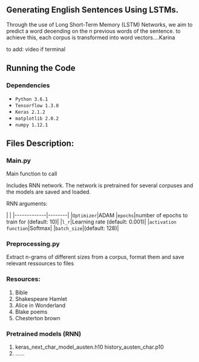 ## Generating English Sentences Using LSTMs.

Through the use of Long Short-Term Memory (LSTM) Networks, we aim to predict a word deoending on the n previous words of the sentence. to achieve this, each corpus is transformed into word vectors....Karina


to add: video if terminal 

## Running the Code

### Dependencies

* `Python 3.6.1`
* `Tensorflow 1.3.0`
* `Keras 2.1.2`
* `matplotlib 2.0.2`
* `numpy 1.12.1`

## Files Description: 

### Main.py 

Main function to call

Includes RNN network. The network is pretrained for several corpuses and the models are saved and loaded.

RNN arguments:


 | |
	|-------------|--------|
	|`Optimizer`|ADAM
	|`epochs`|number of epochs to train for (default: 10)|
	|`l_r`|Learning rate (default: 0.001)|
	|`activation function`|Softmax|
	|`batch_size`|(default: 128)|

### Preprocessing.py

Extract n-grams of different sizes from a corpus, format them and save relevant ressources to files

### Resources: 

1. Bible
2. Shakespeare Hamlet
3. Alice in Wonderland
4. Blake poems
5. Chesterton brown

### Pretrained models (RNN)

1. keras_next_char_model_austen.h10
   history_austen_char.p10
2. ......
